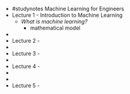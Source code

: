 - #studynotes Machine Learning for Engineers
- Lecture 1 - Introduction to Machine Learning
	- *What is machine learning?*
		- mathematical model
-
- Lecture 2 -
-
- Lecture 3 -
-
- Lecture 4 -
-
-
- Lecture 5 -